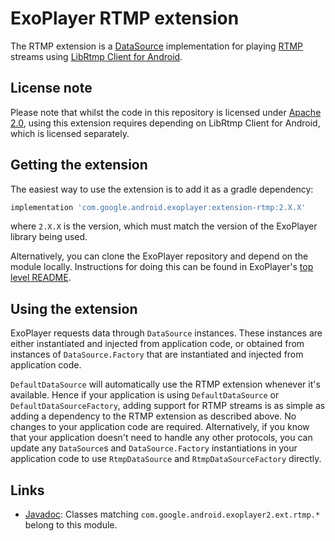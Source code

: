 # ExoPlayer RTMP extension #

The RTMP extension is a [DataSource][] implementation for playing [RTMP][]
streams using [LibRtmp Client for Android][].

[DataSource]: https://google.github.io/ExoPlayer/doc/reference/com/google/android/exoplayer2/upstream/DataSource.html
[RTMP]: https://en.wikipedia.org/wiki/Real-Time_Messaging_Protocol
[LibRtmp Client for Android]: https://github.com/ant-media/LibRtmp-Client-for-Android

## License note ##

Please note that whilst the code in this repository is licensed under
[Apache 2.0][], using this extension requires depending on LibRtmp Client for
Android, which is licensed separately.

[Apache 2.0]: https://github.com/google/ExoPlayer/blob/release-v2/LICENSE

## Getting the extension ##

The easiest way to use the extension is to add it as a gradle dependency:

```gradle
implementation 'com.google.android.exoplayer:extension-rtmp:2.X.X'
```

where `2.X.X` is the version, which must match the version of the ExoPlayer
library being used.

Alternatively, you can clone the ExoPlayer repository and depend on the module
locally. Instructions for doing this can be found in ExoPlayer's
[top level README][].

[top level README]: https://github.com/google/ExoPlayer/blob/release-v2/README.md

## Using the extension ##

ExoPlayer requests data through `DataSource` instances. These instances are
either instantiated and injected from application code, or obtained from
instances of `DataSource.Factory` that are instantiated and injected from
application code.

`DefaultDataSource` will automatically use the RTMP extension whenever it's
available. Hence if your application is using `DefaultDataSource` or
`DefaultDataSourceFactory`, adding support for RTMP streams is as simple as
adding a dependency to the RTMP extension as described above. No changes to your
application code are required. Alternatively, if you know that your application
doesn't need to handle any other protocols, you can update any `DataSource`s and
`DataSource.Factory` instantiations in your application code to use
`RtmpDataSource` and `RtmpDataSourceFactory` directly.

## Links ##

* [Javadoc][]: Classes matching `com.google.android.exoplayer2.ext.rtmp.*`
  belong to this module.

[Javadoc]: https://google.github.io/ExoPlayer/doc/reference/index.html
